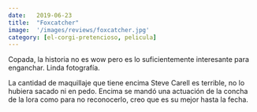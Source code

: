 ```yaml
---
date:   2019-06-23
title:  "Foxcatcher"
image:  '/images/reviews/foxcatcher.jpg'
category: [el-corgi-pretencioso, pelicula]
---
```

Copada, la historia no es wow pero es lo suficientemente interesante para enganchar. Linda fotografía.

La cantidad de maquillaje que tiene encima Steve Carell es terrible, no lo hubiera sacado ni en pedo. Encima se mandó una actuación de la concha de la lora como para no reconocerlo, creo que es su mejor hasta la fecha.
